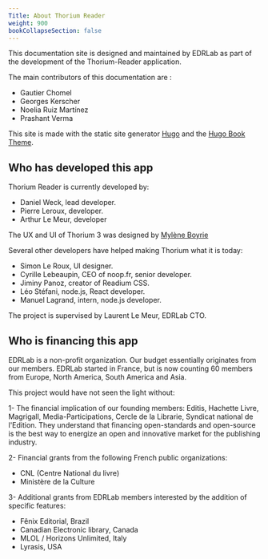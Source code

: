 ```yaml
---
Title: About Thorium Reader
weight: 900
bookCollapseSection: false
---
```




This documentation site is designed and maintained by EDRLab 
as part of the development of the Thorium-Reader application.

The main contributors of this documentation are : 
* Gautier Chomel
* Georges Kerscher
* Noelia Ruiz Martínez
* Prashant Verma

This site is made with the static site generator 
[Hugo](https://gohugo.io/) and the
[Hugo Book Theme](https://github.com/alex-shpak/hugo-book/).

 <h2>Who has developed this app</h2>

 <p>Thorium Reader is currently developed by:</p>

 <ul class="nobullet">
 <li>Daniel Weck, lead developer.</li>
<li>Pierre Leroux, developer.</li>
 <li>Arthur Le Meur, developer</li>
 </ul>

 <p>The UX and UI of Thorium 3 was designed by <a href="https://www.myleneboyrie.fr/">Mylène Boyrie</a></p>

 <p>Several other developers have helped making Thorium what it is today:</p>

 <ul class="nobullet">
 <li>Simon Le Roux, UI designer.</li>
 <li>Cyrille Lebeaupin, CEO of noop.fr, senior developer.</li>
 <li>Jiminy Panoz, creator of Readium CSS.</li>
 <li>Léo Stéfani, node.js, React developer.</li>
 <li>Manuel Lagrand, intern, node.js developer.</li>
 </ul>

 <p>The project is supervised by Laurent Le Meur, EDRLab CTO.</p>

 <h2>Who is financing this app</h2>

 <p>
 EDRLab is a non-profit organization. Our budget essentially originates
 from our members. EDRLab started in France, but is now counting 60 members
 from Europe, North America, South America and Asia.
 </p>

 <p>This project would have not seen the light without:</p>
 <p>
 1- The financial implication of our founding members: Editis, Hachette
 Livre, Magrigall, Media-Participations, Cercle de la Librarie, Syndicat
 national de l'Edition. They understand that financing open-standards and
 open-source is the best way to energize an open and innovative market for
 the publishing industry.
 </p>

 <p>2- Financial grants from the following French public organizations:</p>
 <ul>
 <li>CNL (Centre National du livre)</li>
 <li>Ministère de la Culture</li>
 </ul>

 <p>
 3- Additional grants from EDRLab members interested by the addition of
 specific features:
 </p>
 <ul>
 <li>Fênix Editorial, Brazil</li>
 <li>Canadian Electronic library, Canada</li>
 <li>MLOL / Horizons Unlimited, Italy</li>
 <li>Lyrasis, USA</li>
 </ul>

<!--
{{<section>}}Section renders pages in section as definition list, using title and description.
Example
```tpl
{{</* section */>}}
```-->